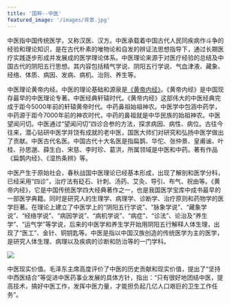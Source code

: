 ```yaml
---
title: '国粹--中医'
featured_image: '/images/背景.jpg'
---
```


中医指中国传统医学，又称汉医、汉方。中医承载着中国古代人民同疾病作斗争的经验和理论知识，是在古代朴素的唯物论和自发的辨证法思想指导下，通过长期医疗实践逐步形成并发展成的医学理论体系。中医理论来源于对医疗经验的总结及中国古代的阴阳五行思想。其内容包括精气学说、阴阳五行学说、气血津液、藏象、经络、体质、病因、发病、病机、治则、养生等。

中医理论黄帝内经。中医的理论基础和源泉是[《黄帝内经》](https://baike.baidu.com/item/%E9%BB%84%E5%B8%9D%E5%86%85%E7%BB%8F/97915?fr=ge_ala)。《黄帝内经》是中国现存最早的中医理论专著。中医经典轩辕时代。《黄帝内经》这部伟大的中医经典完成于距今5000年前的轩辕黄帝时代。中药鼻祖始祖神农。中医学中包涵中药学，中药源于距今7000年前的神农时代，中药的鼻祖就是中华民族的始祖神农。中医望闻问切。中医通过“望闻问切”四诊合参的方法，探求病因、病性、病位。古往今往来，潜心钻研中医学并饶有成就的老中医，国医大师们对研究和弘扬中医学做出了贡献。中医古代名医。中国古代十大名医是指扁鹊、华佗、张仲景、皇甫谧、叶桂、孙思邈、薛生白、宋慈、李时珍、葛洪，所属领域是中医和中药。著有作品《扁鹊内经》、《湿热条辨》等。

中医产生于原始社会，春秋战国中医理论已经基本形成，出现了解剖和医学分科，已经采用“四诊”，治疗法有砭石、针刺、汤药、艾灸、导引、布气、祝由等。《黄帝内经》，它是中国传统医学四大经典著作之一，也是我国医学宝库中成书最早的一部医学典籍。同时是研究人的生理学、病理学、诊断学、治疗原则和药物学的医学巨著。在理论上建立了中医学上的“阴阳五行学说”、“脉象学说”、“藏象学说”、“经络学说”、“病因学说”、“病机学说”、“病症”、“诊法”、论治及“养生学”、“运气学”等学说，后来的中医学和养生学开始用阴阳五行解释人体生理，出现了“医工”、金针、铜钥匙等。中医是指以中国汉族创造的传统医学为主的医学，是研究人体生理、病理以及疾病的诊断和防治等的一门学科。

![](/images/中医.jpg)

中医现实价值。毛泽东主席高度评价了中医的历史贡献和现实价值，提出了“坚持中西医结合”等促进中医药事业发展的具体方针，指出：“只有很好地团结中医，提高技术，搞好中医工作，发挥中医力量，才能担负起几亿人口艰巨的卫生工作任务”。

